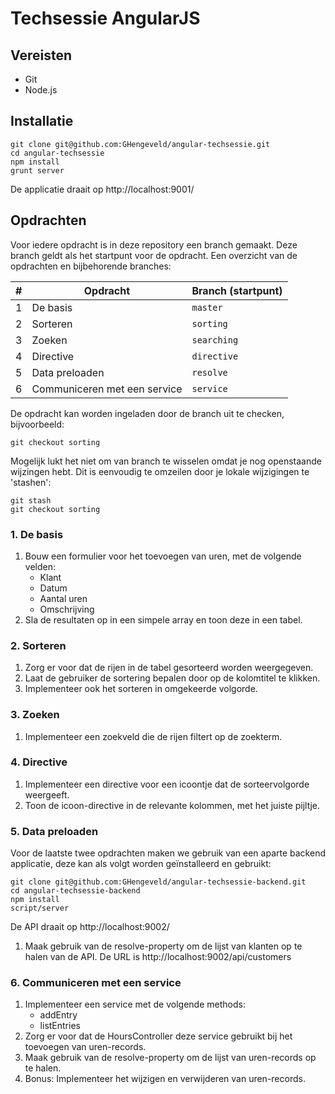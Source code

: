 # Techsessie AngularJS

## Vereisten

+ Git
+ Node.js

## Installatie

```
git clone git@github.com:GHengeveld/angular-techsessie.git
cd angular-techsessie
npm install
grunt server
```

De applicatie draait op http://localhost:9001/

## Opdrachten

Voor iedere opdracht is in deze repository een branch gemaakt. Deze branch geldt als het startpunt voor de opdracht.
Een overzicht van de opdrachten en bijbehorende branches:

| # | Opdracht                       | Branch (startpunt)       |
|---| ------------------------------ | ------------------------ |
| 1 | De basis                       | `master`                 |
| 2 | Sorteren                       | `sorting`                |
| 3 | Zoeken                         | `searching`              |
| 4 | Directive                      | `directive`              |
| 5 | Data preloaden                 | `resolve`                |
| 6 | Communiceren met een service   | `service`                |

De opdracht kan worden ingeladen door de branch uit te checken, bijvoorbeeld:

```
git checkout sorting
```

Mogelijk lukt het niet om van branch te wisselen omdat je nog openstaande wijzingen hebt. Dit is eenvoudig te omzeilen
door je lokale wijzigingen te 'stashen':

```
git stash
git checkout sorting
```


### 1. De basis

1. Bouw een formulier voor het toevoegen van uren, met de volgende velden:
    + Klant
    + Datum
    + Aantal uren
    + Omschrijving
2. Sla de resultaten op in een simpele array en toon deze in een tabel.

### 2. Sorteren

1. Zorg er voor dat de rijen in de tabel gesorteerd worden weergegeven.
2. Laat de gebruiker de sortering bepalen door op de kolomtitel te klikken.
3. Implementeer ook het sorteren in omgekeerde volgorde.

### 3. Zoeken

1. Implementeer een zoekveld die de rijen filtert op de zoekterm.

### 4. Directive

1. Implementeer een directive voor een icoontje dat de sorteervolgorde weergeeft.
2. Toon de icoon-directive in de relevante kolommen, met het juiste pijltje.

### 5. Data preloaden

Voor de laatste twee opdrachten maken we gebruik van een aparte backend applicatie,
deze kan als volgt worden geïnstalleerd en gebruikt:

```
git clone git@github.com:GHengeveld/angular-techsessie-backend.git
cd angular-techsessie-backend
npm install
script/server
```

De API draait op http://localhost:9002/

1. Maak gebruik van de resolve-property om de lijst van klanten op te halen van de API. De URL is
http://localhost:9002/api/customers

### 6. Communiceren met een service

1. Implementeer een service met de volgende methods:
    + addEntry
    + listEntries
2. Zorg er voor dat de HoursController deze service gebruikt bij het toevoegen van uren-records.
3. Maak gebruik van de resolve-property om de lijst van uren-records op te halen.
4. Bonus: Implementeer het wijzigen en verwijderen van uren-records.
